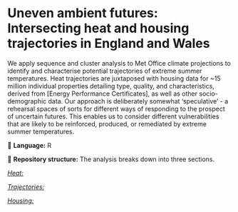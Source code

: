 # Uneven ambient futures: Intersecting heat and housing trajectories in England and Wales
We apply sequence and cluster analysis to Met Office climate projections to identify and characterise potential trajectories of extreme summer temperatures. Heat trajectories are juxtaposed with housing data for ~15 million individual properties detailing type, quality, and characteristics, derived from [Energy Performance Certificates], as well as other socio-demographic data. Our approach is deliberately somewhat ‘speculative’ - a rehearsal spaces of sorts for different ways of responding to the prospect of uncertain futures. This enables us to consider different vulnerabilities that are likely to be reinforced, produced, or remediated by extreme summer temperatures. 

💬 **Language:** R

🧱 **Repository structure:** 
The analysis breaks down into three sections.

*[Heat:](https://github.com/CaitHRobinson/heat-housing-trajectories/tree/main/heat)*

*[Trajectories:](https://github.com/CaitHRobinson/heat-housing-trajectories/tree/main/trajectories)*

*[Housing:](https://github.com/CaitHRobinson/heat-housing-trajectories/tree/main/housing)*
